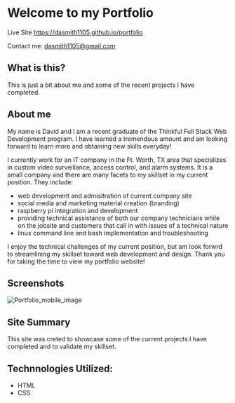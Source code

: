# Welcome to my Portfolio

Live Site
https://dasmith1105.github.io/portfolio

Contact me: dasmith1105@gmail.com

## What is this?

This is just a bit about me and some of the recent projects I have completed.

## About me

My name is David and I am a recent graduate of the Thinkful Full Stack Web Development program. I have learned a tremendous amount and am looking forward to learn more and obtaining new skills everyday!

I currently work for an IT company in the Ft. Worth, TX area that specializes in custom video surveillance, access control, and alarm systems. It is a small company and there are many facets to my skillset in my current position. They include:

* web development and admisitration of current company site
* social media and marketing material creation (branding)
* raspberry pi integration and development 
* providing technical assistance of both our company technicians while on the jobsite and customers that call in with issues of a technical nature
* linux command line and bash implementation and troubleshooting

I enjoy the technical challenges of my current position, but am look forwrd to streamlining my skillset toward web development and design.
Thank you for taking the time to view my portfolio website! 


## Screenshots

![Portfolio_mobile_image](https://image.ibb.co/hEsU8U/portfolio_image.png "portfolio_image")

## Site Summary

This site was creted to showcase some of the current projects I have completed and to validate my skillset.

## Technnologies Utilized:

* HTML
* CSS
